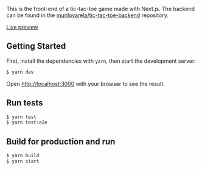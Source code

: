 This is the front-end of a tic-tac-toe game made with Next.js. The backend can be found in the [murilovarela/tic-tac-toe-backend](https://github.com/murilovarela/tic-tac-toe-backend) repository.

[Live preview](https://tic-tac-toe-frontend-flame.vercel.app/)

## Getting Started

First, install the dependencies with `yarn`, then start the development server:

```bash
$ yarn dev
```

Open [http://localhost:3000](http://localhost:3000) with your browser to see the result.

## Run tests

```bash
$ yarn test
$ yarn test:e2e
```

## Build for production and run

```bash
$ yarn build
$ yarn start
```
